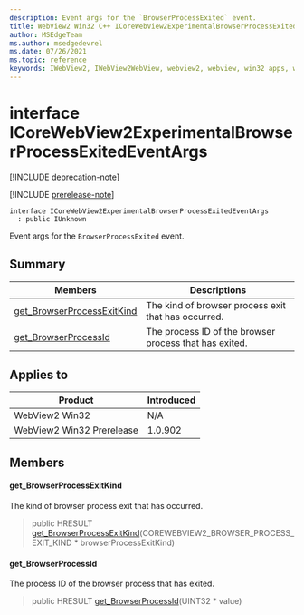 ```yaml
---
description: Event args for the `BrowserProcessExited` event.
title: WebView2 Win32 C++ ICoreWebView2ExperimentalBrowserProcessExitedEventArgs
author: MSEdgeTeam
ms.author: msedgedevrel
ms.date: 07/26/2021
ms.topic: reference
keywords: IWebView2, IWebView2WebView, webview2, webview, win32 apps, win32, edge, ICoreWebView2, ICoreWebView2Controller, browser control, edge html, ICoreWebView2ExperimentalBrowserProcessExitedEventArgs
---
```


# interface ICoreWebView2ExperimentalBrowserProcessExitedEventArgs

[!INCLUDE [deprecation-note](../includes/deprecation-note.md)]

[!INCLUDE [prerelease-note](../includes/prerelease-note.md)]

```
interface ICoreWebView2ExperimentalBrowserProcessExitedEventArgs
  : public IUnknown
```

Event args for the `BrowserProcessExited` event.

## Summary

 Members                        | Descriptions
--------------------------------|---------------------------------------------
[get_BrowserProcessExitKind](#get_browserprocessexitkind) | The kind of browser process exit that has occurred.
[get_BrowserProcessId](#get_browserprocessid) | The process ID of the browser process that has exited.

## Applies to

Product                         | Introduced
--------------------------------|---------------------------------------------
WebView2 Win32            |    N/A
WebView2 Win32 Prerelease |    1.0.902

## Members

#### get_BrowserProcessExitKind

The kind of browser process exit that has occurred.

> public HRESULT [get_BrowserProcessExitKind](#get_browserprocessexitkind)(COREWEBVIEW2_BROWSER_PROCESS_EXIT_KIND * browserProcessExitKind)

#### get_BrowserProcessId

The process ID of the browser process that has exited.

> public HRESULT [get_BrowserProcessId](#get_browserprocessid)(UINT32 * value)

